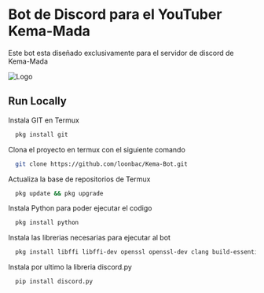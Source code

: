 
# Bot de Discord para el YouTuber Kema-Mada


Este bot esta diseñado exclusivamente para el servidor de discord de Kema-Mada



![Logo](https://cdn.discordapp.com/attachments/967610797704511569/1090386680663511200/XD_Bot.jpg)


## Run Locally

Instala GIT en Termux

```bash
  pkg install git
```

Clona el proyecto en termux con el siguiente comando

```bash
  git clone https://github.com/loonbac/Kema-Bot.git
```

Actualiza la base de repositorios de Termux

```bash
  pkg update && pkg upgrade
```

Instala Python para poder ejecutar el codigo

```bash
  pkg install python
```

Instala las librerias necesarias para ejecutar al bot

```bash
  pkg install libffi libffi-dev openssl openssl-dev clang build-essential
```

Instala por ultimo la libreria discord.py

```bash
  pip install discord.py
```
